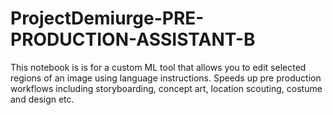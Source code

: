 # ProjectDemiurge-PRE-PRODUCTION-ASSISTANT-B
This notebook is is for a custom ML tool that allows you to edit selected regions of an image using language instructions. Speeds up pre production workflows including storyboarding, concept art, location scouting, costume and design etc.
